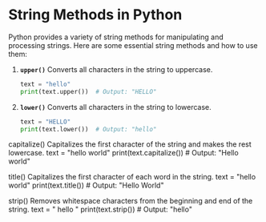 # String Methods in Python

Python provides a variety of string methods for manipulating and processing strings. Here are some essential string methods and how to use them:

1. **`upper()`**
   Converts all characters in the string to uppercase.

   ```python
   text = "hello"
   print(text.upper())  # Output: "HELLO"

2. **`lower()`**
   Converts all characters in the string to lowercase.

   ```python
   text = "HELLO"
   print(text.lower())  # Output: "hello"

capitalize()
Capitalizes the first character of the string and makes the rest lowercase.
text = "hello world"
print(text.capitalize())  # Output: "Hello world"

title()
Capitalizes the first character of each word in the string.
text = "hello world"
print(text.title())  # Output: "Hello World"

strip()
Removes whitespace characters from the beginning and end of the string.
text = "  hello  "
print(text.strip())  # Output: "hello"
